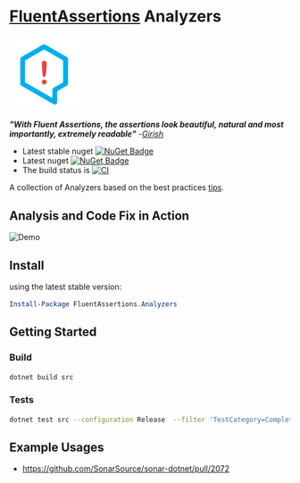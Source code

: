 # [FluentAssertions](http://fluentassertions.com/) Analyzers

<img src="./assets/FluentAssertions.png" width="128">

***"With Fluent Assertions, the assertions look beautiful, natural and most importantly, extremely readable"*** -[_Girish_](https://twitter.com/girishracharya)

* Latest stable nuget [![NuGet Badge](https://buildstats.info/nuget/fluentassertions.analyzers)](https://www.nuget.org/packages/fluentassertions.analyzers/)
* Latest nuget [![NuGet Badge](https://buildstats.info/nuget/fluentassertions.analyzers?includePreReleases=true)](https://www.nuget.org/packages/fluentassertions.analyzers/)
* The build status is [![CI](https://github.com/fluentassertions/fluentassertions.analyzers/actions/workflows/ci.yml/badge.svg)](https://github.com/fluentassertions/fluentassertions.analyzers/actions/workflows/ci.yml)

A collection of Analyzers based on the best practices [tips](https://fluentassertions.com/tips/).

## Analysis and Code Fix in Action

![Demo](assets/demo.gif)

## Install

using the latest stable version:

```powershell
Install-Package FluentAssertions.Analyzers
```

## Getting Started

### Build

```bash
dotnet build src
```

### Tests

```bash
dotnet test src --configuration Release  --filter 'TestCategory=Completed'
```

## Example Usages
- https://github.com/SonarSource/sonar-dotnet/pull/2072
